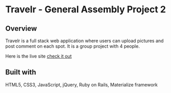 # Travelr - General Assembly Project 2

## Overview
Travelr is a full stack web application where users can upload pictures and post comment on each spot. It is a group project with 4 people.

Here is the live site [check it out](https://travelr-22.herokuapp.com/)

## Built with
HTML5, CSS3, JavaScript, jQuery, Ruby on Rails, Materialize framework
